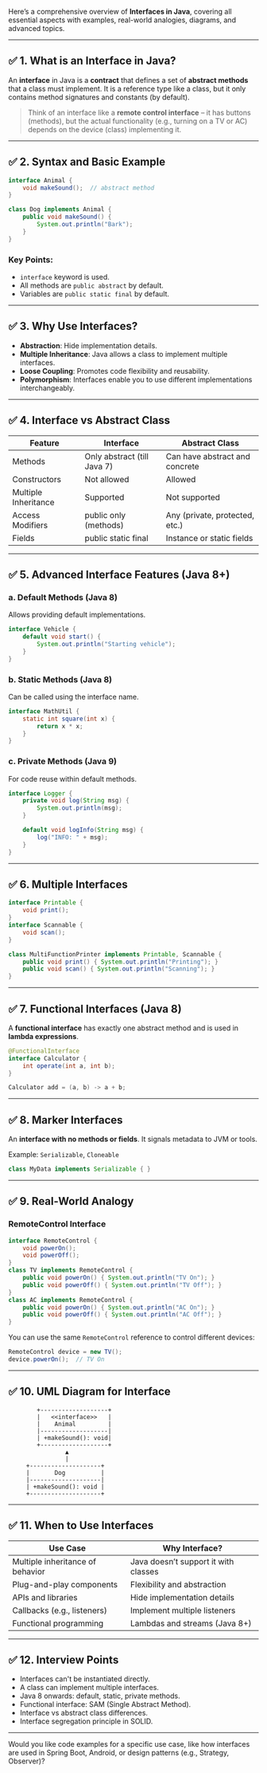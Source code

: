 Here’s a comprehensive overview of **Interfaces in Java**, covering all essential aspects with examples, real-world analogies, diagrams, and advanced topics.

---

## ✅ 1. What is an Interface in Java?

An **interface** in Java is a **contract** that defines a set of **abstract methods** that a class must implement. It is a reference type like a class, but it only contains method signatures and constants (by default).

> Think of an interface like a **remote control interface** – it has buttons (methods), but the actual functionality (e.g., turning on a TV or AC) depends on the device (class) implementing it.

---

## ✅ 2. Syntax and Basic Example

```java
interface Animal {
    void makeSound();  // abstract method
}

class Dog implements Animal {
    public void makeSound() {
        System.out.println("Bark");
    }
}
```

### Key Points:

* `interface` keyword is used.
* All methods are `public abstract` by default.
* Variables are `public static final` by default.

---

## ✅ 3. Why Use Interfaces?

* **Abstraction**: Hide implementation details.
* **Multiple Inheritance**: Java allows a class to implement multiple interfaces.
* **Loose Coupling**: Promotes code flexibility and reusability.
* **Polymorphism**: Interfaces enable you to use different implementations interchangeably.

---

## ✅ 4. Interface vs Abstract Class

| Feature              | Interface                   | Abstract Class                 |
| -------------------- | --------------------------- | ------------------------------ |
| Methods              | Only abstract (till Java 7) | Can have abstract and concrete |
| Constructors         | Not allowed                 | Allowed                        |
| Multiple Inheritance | Supported                   | Not supported                  |
| Access Modifiers     | public only (methods)       | Any (private, protected, etc.) |
| Fields               | public static final         | Instance or static fields      |

---

## ✅ 5. Advanced Interface Features (Java 8+)

### a. **Default Methods** (Java 8)

Allows providing default implementations.

```java
interface Vehicle {
    default void start() {
        System.out.println("Starting vehicle");
    }
}
```

### b. **Static Methods** (Java 8)

Can be called using the interface name.

```java
interface MathUtil {
    static int square(int x) {
        return x * x;
    }
}
```

### c. **Private Methods** (Java 9)

For code reuse within default methods.

```java
interface Logger {
    private void log(String msg) {
        System.out.println(msg);
    }

    default void logInfo(String msg) {
        log("INFO: " + msg);
    }
}
```

---

## ✅ 6. Multiple Interfaces

```java
interface Printable {
    void print();
}
interface Scannable {
    void scan();
}

class MultiFunctionPrinter implements Printable, Scannable {
    public void print() { System.out.println("Printing"); }
    public void scan() { System.out.println("Scanning"); }
}
```

---

## ✅ 7. Functional Interfaces (Java 8)

A **functional interface** has exactly one abstract method and is used in **lambda expressions**.

```java
@FunctionalInterface
interface Calculator {
    int operate(int a, int b);
}

Calculator add = (a, b) -> a + b;
```

---

## ✅ 8. Marker Interfaces

An **interface with no methods or fields**. It signals metadata to JVM or tools.

Example: `Serializable`, `Cloneable`

```java
class MyData implements Serializable { }
```

---

## ✅ 9. Real-World Analogy

### **RemoteControl Interface**

```java
interface RemoteControl {
    void powerOn();
    void powerOff();
}
class TV implements RemoteControl {
    public void powerOn() { System.out.println("TV On"); }
    public void powerOff() { System.out.println("TV Off"); }
}
class AC implements RemoteControl {
    public void powerOn() { System.out.println("AC On"); }
    public void powerOff() { System.out.println("AC Off"); }
}
```

You can use the same `RemoteControl` reference to control different devices:

```java
RemoteControl device = new TV();
device.powerOn();  // TV On
```

---

## ✅ 10. UML Diagram for Interface

```
        +-------------------+
        |   <<interface>>   |
        |    Animal         |
        |-------------------|
        | +makeSound(): void|
        +-------------------+
                ▲
                |
     +--------------------+
     |       Dog          |
     |--------------------|
     | +makeSound(): void |
     +--------------------+
```

---

## ✅ 11. When to Use Interfaces

| Use Case                         | Why Interface?                       |
| -------------------------------- | ------------------------------------ |
| Multiple inheritance of behavior | Java doesn’t support it with classes |
| Plug-and-play components         | Flexibility and abstraction          |
| APIs and libraries               | Hide implementation details          |
| Callbacks (e.g., listeners)      | Implement multiple listeners         |
| Functional programming           | Lambdas and streams (Java 8+)        |

---

## ✅ 12. Interview Points

* Interfaces can't be instantiated directly.
* A class can implement multiple interfaces.
* Java 8 onwards: default, static, private methods.
* Functional interface: SAM (Single Abstract Method).
* Interface vs abstract class differences.
* Interface segregation principle in SOLID.

---

Would you like code examples for a specific use case, like how interfaces are used in Spring Boot, Android, or design patterns (e.g., Strategy, Observer)?
